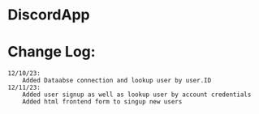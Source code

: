 # DiscordApp

# Change Log:
    12/10/23:
        Added Dataabse connection and lookup user by user.ID
    12/11/23:
        Added user signup as well as lookup user by account credentials
        Added html frontend form to singup new users
